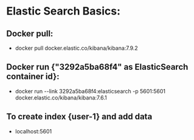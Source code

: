 # Elastic Search Basics:
## Docker pull:
- docker pull docker.elastic.co/kibana/kibana:7.9.2
## Docker run {"3292a5ba68f4" as ElasticSearch container id}:
- docker run --link 3292a5ba68f4:elasticsearch -p 5601:5601 docker.elastic.co/kibana/kibana:7.6.1


## To create index {user-1} and add data
- localhost:5601
